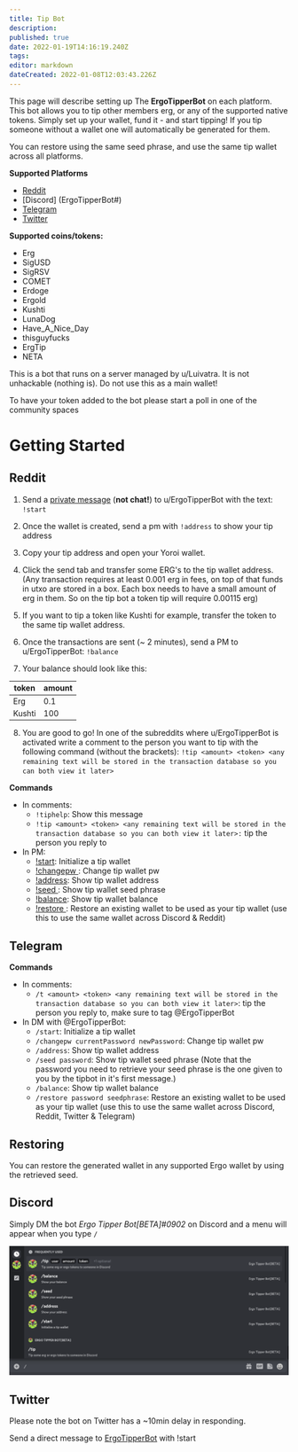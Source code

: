 ```yaml
---
title: Tip Bot
description: 
published: true
date: 2022-01-19T14:16:19.240Z
tags: 
editor: markdown
dateCreated: 2022-01-08T12:03:43.226Z
---
```


This page will describe setting up The **ErgoTipperBot** on each platform. This bot allows you to tip other members erg, or any of the supported native tokens. Simply set up your wallet, fund it - and start tipping! If you tip someone without a wallet one will automatically be generated for them. 


You can restore using the same seed phrase, and use the same tip wallet across all platforms.  

**Supported Platforms**
- [Reddit](https://www.reddit.com/message/compose/?to=ErgoTipperBot&subject=BotTalk&message=!start) 
- [Discord] (ErgoTipperBot#)
- [Telegram](https://t.me/ergotipperbot)
- [Twitter](https://twitter.com/ErgoTipperBot)

**Supported coins/tokens:**

- Erg
- SigUSD
- SigRSV
- COMET
- Erdoge
- Ergold
- Kushti
- LunaDog
- Have_A_Nice_Day
- thisguyfucks
- ErgTip
- NETA

This is a bot that runs on a server managed by u/Luivatra. It is not unhackable (nothing is). Do not use this as a main wallet!

To have your token added to the bot please start a poll in one of the community spaces

# Getting Started


## Reddit

1. Send a [private message](https://www.reddit.com/message/compose/?to=ErgoTipperBot&subject=BotTalk&message=!start) (**not chat!**) to u/ErgoTipperBot with the text: `!start`

2. Once the wallet is created, send a pm with `!address` to show your tip address

3. Copy your tip address and open your Yoroi wallet.

4. Click the send tab and transfer some ERG's to the tip wallet address. (Any transaction requires at least 0.001 erg in fees, on top of that funds in utxo are stored in a box. Each box needs to have a small amount of erg in them. So on the tip bot a token tip will require 0.00115 erg)

5. If you want to tip a token like Kushti for example, transfer the token to the same tip wallet address. 

6. Once the transactions are sent (~ 2 minutes), send a PM to u/ErgoTipperBot: `!balance`

7. Your balance should look like this:

| token  | amount |
|--------|:-------|
| Erg    | 0.1    |
| Kushti | 100    |

8. You are good to go! In one of the subreddits where u/ErgoTipperBot is activated write a comment to the person you want to tip with the following command (without the brackets):
`!tip <amount> <token> <any remaining text will be stored in the transaction database so you can both view it later>`


**Commands**

- In comments:
    - `!tiphelp`: Show this message
    - `!tip <amount> <token> <any remaining text will be stored in the transaction database so you can both view it later>:` tip the person you reply to
- In PM:
    - [!start](https://www.reddit.com/message/compose/?to=ErgoTipperBot&subject=BotTalk&message=!start): Initialize a tip wallet
    - [!changepw <currentPassword> <newPassword>](https://www.reddit.com/message/compose/?to=ErgoTipperBot&subject=BotTalk&message=!changepw%20%3CcurrentPassword%3E%20%3CnewPassword%3E): Change tip wallet pw
    - [!address](https://www.reddit.com/message/compose/?to=ErgoTipperBot&subject=BotTalk&message=!address): Show tip wallet address
    - [!seed <password>](https://www.reddit.com/message/compose/?to=ErgoTipperBot&subject=BotTalk&message=!seed%20%3Cpassword%3E): Show tip wallet seed phrase
    - [!balance](https://www.reddit.com/message/compose/?to=ErgoTipperBot&subject=BotTalk&message=!balance): Show tip wallet balance
    - [!restore <password> <seed phrase>](https://www.reddit.com/message/compose/?to=ErgoTipperBot&subject=BotTalk&message=!restore%20%3Cpassword%3E%20%3Cseed%20phrase%3E): Restore an existing wallet to be used as your tip wallet (use this to use the same wallet across Discord & Reddit)


## Telegram
  


**Commands**

- In comments:
    - `/t <amount> <token> <any remaining text will be stored in the transaction database so you can both view it later>`: tip the person you reply to, make sure to tag @ErgoTipperBot
- In DM with @ErgoTipperBot:
    - `/start`: Initialize a tip wallet
    - `/changepw currentPassword newPassword`: Change tip wallet pw
    - `/address`: Show tip wallet address
    - `/seed password`: Show tip wallet seed phrase (Note that the password you need to retrieve your seed phrase is the one given to you by the tipbot in it's first message.)
    - `/balance`: Show tip wallet balance
    - `/restore password seedphrase`: Restore an existing wallet to be used as your tip wallet (use this to use the same wallet across Discord, Reddit, Twitter & Telegram)
  
## Restoring
  
You can restore the generated wallet in any supported Ergo wallet by using the retrieved seed. 
  
## Discord
  
Simply DM the bot *Ergo Tipper Bot[BETA]#0902* on Discord and a menu will appear when you type `/`
  
![screenshot_2022-01-19_at_10.11.07.png](/screenshot_2022-01-19_at_10.11.07.png)
  
## Twitter
  
Please note the bot on Twitter has a ~10min delay in responding.

Send a direct message to [ErgoTipperBot](https://twitter.com/ErgoTipperBot) with !start 


